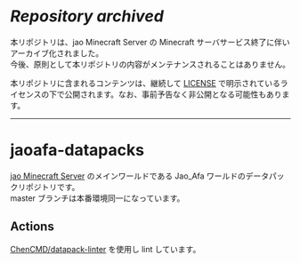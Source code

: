 # _Repository archived_

本リポジトリは、jao Minecraft Server の Minecraft サーバサービス終了に伴いアーカイブ化されました。  
今後、原則として本リポジトリの内容がメンテナンスされることはありません。

本リポジトリに含まれるコンテンツは、継続して [LICENSE](LICENSE) で明示されているライセンスの下で公開されます。なお、事前予告なく非公開となる可能性もあります。

---

# jaoafa-datapacks

[jao Minecraft Server](https://jaoafa.com) のメインワールドである Jao_Afa ワールドのデータパックリポジトリです。  
master ブランチは本番環境同一になっています。

## Actions

[ChenCMD/datapack-linter](https://github.com/ChenCMD/datapack-linter) を使用し lint しています。
